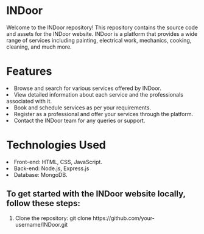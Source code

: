 <h1>INDoor</h1>
<p>Welcome to the INDoor repository! This repository contains the source code and assets for the INDoor website. INDoor is a platform that provides a wide range of services including painting, electrical work, mechanics, cooking, cleaning, and much more.</P>

<h1>Features</h1>
<li>Browse and search for various services offered by INDoor.</li>
<li>View detailed information about each service and the professionals associated with it.</li>
<li>Book and schedule services as per your requirements.</li>
<li>Register as a professional and offer your services through the platform.</li>
<li>Contact the INDoor team for any queries or support.</li>

<h1>Technologies Used</h1>
<li>Front-end: HTML, CSS, JavaScript.</li>
<li>Back-end: Node.js, Express.js</li>
<li>Database: MongoDB.</li>

<h2>To get started with the INDoor website locally, follow these steps:</h2>
<ol>
  <li>Clone the repository:
    git clone https://github.com/your-username/INDoor.git
  </li>
</ol>

